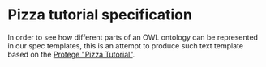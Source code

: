 # Pizza tutorial specification

In order to see how different parts of an OWL ontology
can be represented in our spec templates,
this is an attempt to produce such text template 
based on the [Protege "Pizza Tutorial"](https://www.michaeldebellis.com/post/new-protege-pizza-tutorial).


